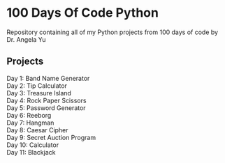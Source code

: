# 100 Days Of Code Python

Repository containing all of my Python projects from 100 days of code by Dr. Angela Yu

## Projects

Day 1: Band Name Generator\
Day 2: Tip Calculator\
Day 3: Treasure Island\
Day 4: Rock Paper Scissors\
Day 5: Password Generator\
Day 6: Reeborg\
Day 7: Hangman\
Day 8: Caesar Cipher\
Day 9: Secret Auction Program\
Day 10: Calculator\
Day 11: Blackjack